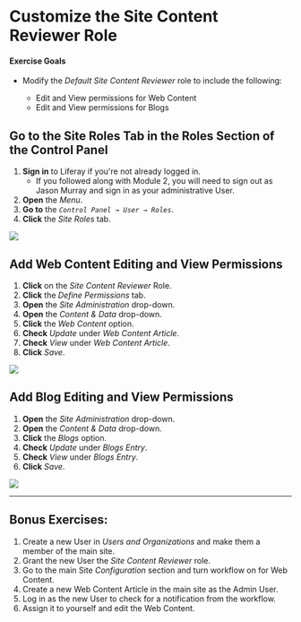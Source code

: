 # Customize the Site Content Reviewer Role

<div class="ahead">
<h4>Exercise Goals</h4>
<ul>
    <li>Modify the <i>Default Site Content Reviewer</i> role to include the following:</li>
    <ul>
        <li>Edit and View permissions for Web Content</li>
        <li>Edit and View permissions for Blogs</li>
    </ul>
</ul>
</div>

## Go to the Site Roles Tab in the Roles Section of the Control Panel

1. **Sign in** to Liferay if you're not already logged in.
    * If you followed along with Module 2, you will need to sign out as Jason Murray and sign in as your administrative User.
2. **Open** the _Menu_.
3. **Go to** the _`Control Panel → User → Roles`_.
4. **Click** the _Site Roles_ tab.

<img src="../images/site-roles-tab.png" style="max-height: 100%">

## Add Web Content Editing and View Permissions

1. **Click** on the _Site Content Reviewer_ Role.  
2. **Click** the _Define Permissions_ tab.  
3. **Open** the _Site Administration_ drop-down.
4. **Open** the _Content & Data_ drop-down.
5. **Click** the _Web Content_ option.
6. **Check** _Update_ under _Web Content Article_.
7. **Check** _View_ under _Web Content Article_.
8. **Click** _Save_.

<img src="../images/web-content-permissions.png" style="max-width: 65%">

## Add Blog Editing and View Permissions

1. **Open** the _Site Administration_ drop-down.
2. **Open** the _Content & Data_ drop-down.
3. **Click** the _Blogs_ option.
4. **Check** _Update_ under _Blogs Entry_.
5. **Check** _View_ under _Blogs Entry_.
6. **Click** _Save_.

<img src="../images/blog-permissions.png" style="max-width: 80%">

---

## Bonus Exercises:

1. Create a new User in _Users and Organizations_ and make them a member of the main site.
2. Grant the new User the _Site Content Reviewer_ role.
3. Go to the main Site _Configuration_ section and turn workflow on for Web Content.
4. Create a new Web Content Article in the main site as the Admin User.
5. Log in as the new User to check for a notification from the workflow.
6. Assign it to yourself and edit the Web Content.

